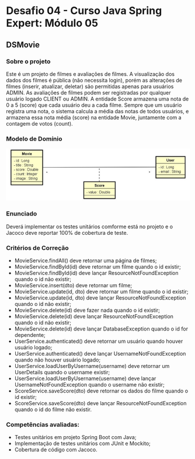 # **Desafio 04 - Curso Java Spring Expert: Módulo 05**

## DSMovie

### Sobre o projeto
Este é um projeto de filmes e avaliações de filmes. A visualização dos dados dos filmes é
pública (não necessita login), porém as alterações de filmes (inserir, atualizar, deletar) são
permitidas apenas para usuários ADMIN. As avaliações de filmes podem ser registradas por
qualquer usuário logado CLIENT ou ADMIN. A entidade Score armazena uma nota de 0 a 5
(score) que cada usuário deu a cada filme. Sempre que um usuário registra uma nota, o
sistema calcula a média das notas de todos usuários, e armazena essa nota média (score) na
entidade Movie, juntamente com a contagem de votos (count).

### Modelo de Domínio
![diagrama](assets/orm_model.png)

### Enunciado
Deverá implementar os testes unitários comforme está no projeto e o Jacoco deve reportar 100% de cobertura de teste.
  
### Critérios de Correção
- MovieService.findAll() deve retornar uma página de filmes;
- MovieService.findById(id) deve retornar um filme quando o id existir;
- MovieService.findById(id) deve lançar ResourceNotFoundException quando o id não existir;
- MovieService.insert(dto) deve retornar um filme;
- MovieService.update(id, dto) deve retornar um filme quando o id existir;
- MovieService.update(id, dto) deve lançar ResourceNotFoundException quando o id não existir;
- MovieService.delete(id) deve fazer nada quando o id existir;
- MovieService.delete(id) deve lançar ResourceNotFoundException quando o id não existir;
- MovieService.delete(id) deve lançar DatabaseException quando o id for dependente;
- UserService.authenticated() deve retornar um usuário quando houver usuário logado;
- UserService.authenticated() deve lançar UsernameNotFoundException quando não houver usuário logado;
- UserService.loadUserByUsername(username) deve retornar um UserDetails quando o username existir;
- UserService.loadUserByUsername(username) deve lançar UsernameNotFoundException quando o username não existir;
- ScoreService.saveScore(dto) deve retornar os dados do filme quando o id existir;
- ScoreService.saveScore(dto) deve lançar ResourceNotFoundException quando o id do filme não existir.

### Competências avaliadas:
- Testes unitários em projeto Spring Boot com Java;
- Implementação de testes unitários com JUnit e Mockito;
- Cobertura de código com Jacoco.
